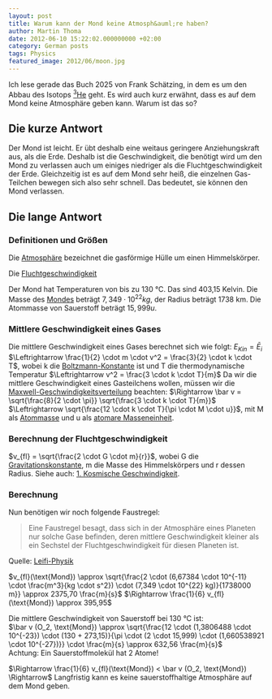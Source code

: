 ```yaml
---
layout: post
title: Warum kann der Mond keine Atmosph&auml;re haben?
author: Martin Thoma
date: 2012-06-10 15:22:02.000000000 +02:00
category: German posts
tags: Physics
featured_image: 2012/06/moon.jpg
---
```

Ich lese gerade das Buch 2025 von Frank Sch&auml;tzing, in dem es um den Abbau des Isotops <a href="http://de.wikipedia.org/wiki/Helium-3#Kernfusion"><sup>3</sup>He</a> geht. Es wird auch kurz erw&auml;hnt, dass es auf dem Mond keine Atmosph&auml;re geben kann. Warum ist das so?

## Die kurze Antwort
Der Mond ist leicht. Er &uuml;bt deshalb eine weitaus geringere Anziehungskraft aus, als die Erde. Deshalb ist die Geschwindigkeit, die ben&ouml;tigt wird um den Mond zu verlassen auch um einiges niedriger als die Fluchtgeschwindigkeit der Erde. Gleichzeitig ist es auf dem Mond sehr hei&szlig;, die einzelnen Gas-Teilchen bewegen sich also sehr schnell. Das bedeutet, sie k&ouml;nnen den Mond verlassen.

## Die lange Antwort

### Definitionen und Gr&ouml;&szlig;en
Die <a href="http://de.wikipedia.org/wiki/Atmosph%C3%A4re_(Astronomie)">Atmosph&auml;re</a> bezeichnet die gasf&ouml;rmige H&uuml;lle um einen Himmelsk&ouml;rper.

Die <a href="http://de.wikipedia.org/wiki/Fluchtgeschwindigkeit#Zweite_kosmische_Geschwindigkeit_oder_Fluchtgeschwindigkeit">Fluchtgeschwindigkeit</a> 

Der Mond hat Temperaturen von bis zu 130 &deg;C. Das sind 403,15 Kelvin.
Die Masse des <a href="http://de.wikipedia.org/wiki/Mond">Mondes</a> betr&auml;gt $7,349 \cdot 10^{22} kg$, der Radius betr&auml;gt 1738 km.
Die Atommasse von Sauerstoff betr&auml;gt $15,999 u$.

### Mittlere Geschwindigkeit eines Gases
Die mittlere Geschwindigkeit eines Gases berechnet sich wie folgt:
$E_{Kin} = \bar E_i$
$\Leftrightarrow \frac{1}{2} \cdot m \cdot v^2 = \frac{3}{2} \cdot k \cdot T$, wobei k die <a href="http://de.wikipedia.org/wiki/Boltzmann-Konstante">Boltzmann-Konstante</a> ist und T die thermodynamische Temperatur
$\Leftrightarrow v^2 = \frac{3 \cdot k \cdot T}{m}$
Da wir die mittlere Geschwindigkeit eines Gasteilchens wollen, m&uuml;ssen wir die <a href="http://de.wikipedia.org/wiki/Maxwell-Boltzmann-Verteilung">Maxwell-Geschwindigkeitsverteilung</a> beachten:
$\Rightarrow \bar v = \sqrt{\frac{8}{2 \cdot \pi}} \sqrt{\frac{3 \cdot k \cdot T}{m}}$
$\Leftrightarrow \sqrt{\frac{12 \cdot k \cdot T}{\pi \cdot M \cdot u}}$, mit M als <a href="http://de.wikipedia.org/wiki/Atommasse">Atommasse</a> und u als <a href="http://de.wikipedia.org/wiki/Atomare_Masseneinheit">atomare Masseneinheit</a>.

### Berechnung der Fluchtgeschwindigkeit
$v_{fl} = \sqrt{\frac{2 \cdot G \cdot m}{r}}$, wobei G die <a href="http://de.wikipedia.org/wiki/Gravitationskonstante">Gravitationskonstante</a>, m die Masse des Himmelsk&ouml;rpers und r dessen Radius. Siehe auch: <a href="http://de.wikipedia.org/wiki/Kosmische_Geschwindigkeiten">1. Kosmische Geschwindigkeit</a>.

### Berechnung
Nun ben&ouml;tigen wir noch folgende Faustregel:

<blockquote>Eine Faustregel besagt, dass sich in der Atmosph&auml;re eines Planeten nur solche Gase befinden, deren mittlere Geschwindigkeit kleiner als ein Sechstel der Fluchtgeschwindigkeit f&uuml;r diesen Planeten ist.</blockquote>
Quelle:  <a href="http://www.leifiphysik.de/web_ph12/musteraufgaben/08gastheorie/atmos/atmos.htm">Leifi-Physik</a>

$v_{fl}(\text{Mond}) \approx \sqrt{\frac{2 \cdot (6,67384 \cdot 10^{-11} \cdot \frac{m^3}{kg \cdot s^2}) \cdot (7,349 \cdot 10^{22} kg)}{1738000 m}} \approx 2375,70 \frac{m}{s}$
$\Rightarrow \frac{1}{6} v_{fl}(\text{Mond}) \approx 395,95$

Die mittlere Geschwindigkeit von Sauerstoff bei 130 &deg;C ist:<br/>
$\bar v (O_2, \text{Mond}) \approx \sqrt{\frac{12 \cdot (1,3806488 \cdot 10^{-23}) \cdot (130 + 273,15)}{\pi \cdot (2 \cdot 15,999) \cdot (1,660538921 \cdot 10^{-27})}} \cdot \frac{m}{s} \approx 632,56 \frac{m}{s}$<br/>
Achtung: Ein Sauerstoffmolek&uuml;l hat 2 Atome!

$\Rightarrow \frac{1}{6} v_{fl}(\text{Mond}) < \bar v (O_2, \text{Mond}) \Rightarrow$ Langfristig kann es keine sauerstoffhaltige Atmosph&auml;re auf dem Mond geben.
